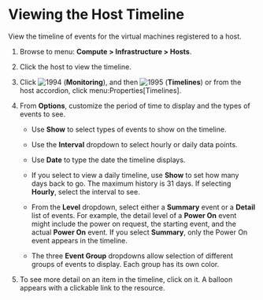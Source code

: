 # Viewing the Host Timeline

View the timeline of events for the virtual machines registered to a
host.

1.  Browse to menu: **Compute > Infrastructure > Hosts**.

2.  Click the host to view the timeline.

3.  Click ![1994](../images/1994.png) (**Monitoring**), and then
    ![1995](../images/1995.png) (**Timelines**) or from the host
    accordion, click menu:Properties\[Timelines\].

4.  From **Options**, customize the period of time to display and the
    types of events to see.

      - Use **Show** to select types of events to show on the timeline.

      - Use the **Interval** dropdown to select hourly or daily data
        points.

      - Use **Date** to type the date the timeline displays.

      - If you select to view a daily timeline, use **Show** to set how
        many days back to go. The maximum history is 31 days. If
        selecting **Hourly**, select the interval to see.

      - From the **Level** dropdown, select either a **Summary** event
        or a **Detail** list of events. For example, the detail level of
        a **Power On** event might include the power on request, the
        starting event, and the actual **Power On** event. If you select
        **Summary**, only the Power On event appears in the timeline.

      - The three **Event Group** dropdowns allow selection of different
        groups of events to display. Each group has its own color.

5.  To see more detail on an item in the timeline, click on it. A
    balloon appears with a clickable link to the resource.
